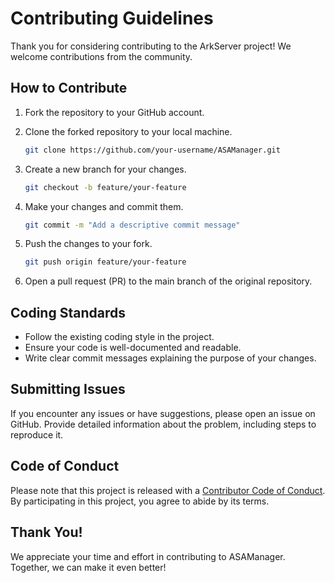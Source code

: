 # Contributing Guidelines

Thank you for considering contributing to the ArkServer project! We welcome contributions from the community.

## How to Contribute

1. Fork the repository to your GitHub account.
2. Clone the forked repository to your local machine.

    ```bash
    git clone https://github.com/your-username/ASAManager.git
    ```

3. Create a new branch for your changes.

    ```bash
    git checkout -b feature/your-feature
    ```

4. Make your changes and commit them.

    ```bash
    git commit -m "Add a descriptive commit message"
    ```

5. Push the changes to your fork.

    ```bash
    git push origin feature/your-feature
    ```

6. Open a pull request (PR) to the main branch of the original repository.

## Coding Standards

- Follow the existing coding style in the project.
- Ensure your code is well-documented and readable.
- Write clear commit messages explaining the purpose of your changes.

## Submitting Issues

If you encounter any issues or have suggestions, please open an issue on GitHub. Provide detailed information about the problem, including steps to reproduce it.

## Code of Conduct

Please note that this project is released with a [Contributor Code of Conduct](CODE_OF_CONDUCT.md). By participating in this project, you agree to abide by its terms.

## Thank You!

We appreciate your time and effort in contributing to ASAManager. Together, we can make it even better!
